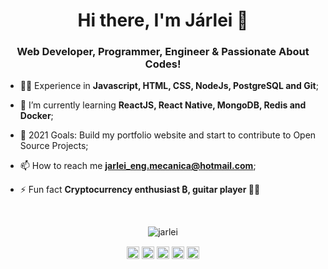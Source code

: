 <h1 align="center">Hi there, I'm Járlei 👋</h1>
<h3 align="center">Web Developer, Programmer, Engineer & Passionate About Codes!</h3>

- 👨‍💻 Experience in **Javascript, HTML, CSS, NodeJs, PostgreSQL and Git**;

- 🌱 I’m currently learning **ReactJS, React Native, MongoDB, Redis and Docker**;

- 🥅 2021 Goals: Build my portfolio website and start to contribute to Open Source Projects;

- 📫 How to reach me **jarlei_eng.mecanica@hotmail.com**;

- ⚡ Fun fact **Cryptocurrency enthusiast ₿, guitar player 🎸😜**

<br>
<p align="center">
<img src="https://github-readme-stats.vercel.app/api?username=jarlei3m&show_icons=true" alt="jarlei"/> 
</p>

<p align="center">
<a href="https://twitter.com/https://twitter.com/VanaheimEng" target="blank"><img align="center" src="https://cdn.jsdelivr.net/npm/simple-icons@3.0.1/icons/twitter.svg" alt="jarlei" height="20" width="20" /></a>
<a href="https://linkedin.com/in/jarleirodrigues" target="blank"><img align="center" src="https://cdn.jsdelivr.net/npm/simple-icons@3.0.1/icons/linkedin.svg" alt="jarlei" height="20" width="20" /></a>
<a href="https://codesandbox.com/jarlei3m" target="blank"><img align="center" src="https://cdn.jsdelivr.net/npm/simple-icons@3.0.1/icons/codesandbox.svg" alt="jarlei" height="20" width="20" /></a>
<a href="https://fb.com/jarlei.rodrigues" target="blank"><img align="center" src="https://cdn.jsdelivr.net/npm/simple-icons@3.0.1/icons/facebook.svg" alt="jarlei" height="20" width="20" /></a>
<a href="https://instagram.com/rodrigues.jarlei" target="blank"><img align="center" src="https://cdn.jsdelivr.net/npm/simple-icons@3.0.1/icons/instagram.svg" alt="jarlei" height="20" width="20" /></a>
</p>
